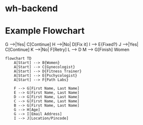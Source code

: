 # wh-backend
# Example Flowchart

 G -->|Yes| C[Continue]
    H -->|No| D[Fix it]
    I --> E{Fixed?}
    J -->|Yes| C[Continue]
    K -->|No| F[Retry]
    L --> D
    M --> G[Finish]
Women
```mermaid
flowchart TD
    A[Start] --> B{Women}
    A[Start] --> C{Gynecologist}
    A[Start] --> D{Fitness Trainer}
    A[Start] --> E{Pschycologist}
    A[Start] --> F{Path Labs}

    F --> G[First Name, Last Name]
    E --> G[First Name, Last Name]
    D --> G[First Name, Last Name]
    C --> G[First Name, Last Name]
    B --> G[First Name, Last Name]
    G --> H[Age]
    G --> I[Email Address]
    I --> J[Location/Pincode]
   

   

 